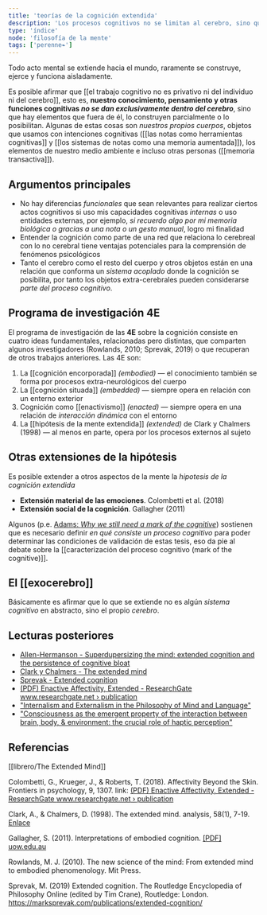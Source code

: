 ```yaml
---
title: 'teorías de la cognición extendida'
description: 'Los procesos cognitivos no se limitan al cerebro, sino que se extienden como relaciones con otras entidades que forman parte de su elaboración: objetos, el cuerpo, otros cuerpos, otras mentes'
type: 'índice'
node: 'filosofía de la mente'
tags: ['perenne❧']
---
```


Todo acto mental se extiende hacia el mundo, raramente se construye, ejerce y funciona aisladamente.

Es posible afirmar que [[el trabajo cognitivo no es privativo ni del individuo ni del cerebro]], esto es, **nuestro conocimiento, pensamiento y otras funciones cognitivas *no se dan exclusivamente dentro del cerebro***, sino que hay elementos que fuera de él, lo construyen parcialmente o lo posibilitan. Algunas de estas cosas son *nuestros propios cuerpos*, objetos que usamos con intenciones cognitivas ([[las notas como herramientas cognitivas]] y [[los sistemas de notas como una memoria aumentada]]), los elementos de nuestro medio ambiente e incluso otras personas ([[memoria transactiva]]).

## Argumentos principales

- No hay diferencias *funcionales* que sean relevantes para realizar ciertos actos cognitivos si uso mis capacidades cognitivas *internas* o uso entidades externas, por ejemplo, *si recuerdo algo por mi memoria biológica o gracias a una nota o un gesto manual*, logro mi finalidad
- Entender la cognición como parte de una red que relaciona lo cerebreal con lo no cerebral tiene ventajas potenciales para la comprensión de fenómenos psicológicos
- Tanto el cerebro como el resto del cuerpo y otros objetos están en una relación que conforma un *sistema acoplado* donde la cognición se posibilita, por tanto los objetos extra-cerebrales pueden considerarse *parte del proceso cognitivo*.

## Programa de investigación 4E

El programa de investigación de las **4E** sobre la cognición consiste en cuatro ideas fundamentales, relacionadas pero distintas, que comparten algunos investigadores (Rowlands, 2010; Sprevak, 2019) o que recuperan de otros trabajos anteriores. Las 4E son:

1. La [[cognición encorporada]] *(embodied)* — el conocimiento también se forma por procesos extra-neurológicos del cuerpo 
2. La [[cognición situada]] *(embedded)* — siempre opera en relación con un enterno exterior
3. Cognición como [[enactivismo]] *(enacted)* — siempre opera en una relación de *interacción dinámica* con el entorno 
4. La [[hipótesis de la mente extendida]] *(extended)* de Clark y Chalmers (1998) — al menos en parte, opera por los procesos externos al sujeto

## Otras extensiones de la hipótesis

Es posible extender a otros aspectos de la mente la *hipotesis de la cognición extendida*

- **Extensión material de las emociones**. Colombetti et al. (2018)
- **Extensión social de la cognición**. Gallagher (2011)

Algunos (p.e. [Adams: *Why we still need a mark of the cognitive*](https://www.sciencedirect.com/science/article/abs/pii/S1389041710000331)) sostienen que es necesario definir *en qué consiste un proceso cognitivo* para poder determinar las condiciones de validación de estas tesis, eso da pie al debate sobre la [[caracterización del proceso cognitivo (mark of the cognitive)]].

## El [[exocerebro]]

Básicamente es afirmar que lo que se extiende no es algún *sistema cognitivo* en abstracto, sino el propio *cerebro*.

## Lecturas posteriores

- [Allen-Hermanson - Superdupersizing the mind: extended cognition and the persistence of cognitive bloat ](https://www.jstor.org/stable/41932759)
- [Clark y Chalmers - The extended mind](http://scholar.google.com.mx/scholar_url?url=https://era.ed.ac.uk/bitstream/handle/1842/1312/TheExtendedMind.pdf%253Fsequence%253D1%2526isAllowed%253Dy&hl=es&sa=X&ei=LEXFX8iGD4rOmgGuq7GoAQ&scisig=AAGBfm3gV5YwXrLD9exuKENO6Hn1fGPRPQ&nossl=1&oi=scholarr)
- [Sprevak - Extended cognition](https://marksprevak.com/publications/extended-cognition/)
- [(PDF) Enactive Affectivity, Extended - ResearchGate www.researchgate.net › publication](https://www.researchgate.net/publication/281546276_Enactive_Affectivity_Extended)
- ["Internalism and Externalism in the Philosophy of Mind and Language"](http://www.iep.utm.edu/int-ex-ml/)
- ["Consciousness as the emergent property of the interaction between brain, body, & environment: the crucial role of haptic perception"](http://www.consciousness.it/iwac2005/Material/Morasso.pdf)

## Referencias

[[librero/The Extended Mind]]

Colombetti, G., Krueger, J., & Roberts, T. (2018). Affectivity Beyond the Skin. Frontiers in psychology, 9, 1307. link: [(PDF) Enactive Affectivity, Extended - ResearchGate www.researchgate.net › publication](https://www.researchgate.net/publication/281546276_Enactive_Affectivity_Extended)

Clark, A., & Chalmers, D. (1998). The extended mind. analysis, 58(1), 7-19. [Enlace](http://scholar.google.com.mx/scholar_url?url=https://era.ed.ac.uk/bitstream/handle/1842/1312/TheExtendedMind.pdf%253Fsequence%253D1%2526isAllowed%253Dy&hl=es&sa=X&ei=LEXFX8iGD4rOmgGuq7GoAQ&scisig=AAGBfm3gV5YwXrLD9exuKENO6Hn1fGPRPQ&nossl=1&oi=scholarr)

Gallagher, S. (2011). Interpretations of embodied cognition. [\[PDF\] uow.edu.au](https://scholar.google.com/scholar_url?url=http://ro.uow.edu.au/cgi/viewcontent.cgi%253Farticle%253D2378%2526context%253Dlhapapers&hl=es&sa=T&oi=gsb-gga&ct=res&cd=0&d=3263484140916737857&ei=Ys3FX9ODPdG1mAHK6q_4Ag&scisig=AAGBfm33NECwo9ImCWnY0t5-zp6iJ1pB9g)

Rowlands, M. J. (2010). The new science of the mind: From extended mind to embodied phenomenology. Mit Press.

Sprevak, M. (2019) Extended cognition. The Routledge Encyclopedia of Philosophy Online (edited by Tim Crane), Routledge: London. https://marksprevak.com/publications/extended-cognition/
